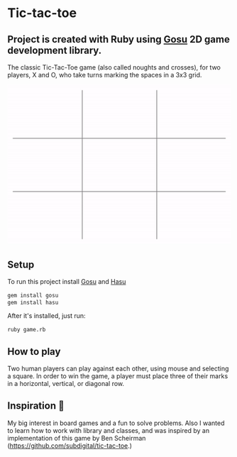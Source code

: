 # Tic-tac-toe
## Project is created with Ruby using [Gosu](https://www.libgosu.org/) 2D game development library.

The classic Tic-Tac-Toe game (also called noughts and crosses), for two players, X and O, who take turns marking the spaces in a 3x3 grid.

![](tic_tac_toe.gif)

## Setup
To run this project install [Gosu](https://www.libgosu.org/) and [Hasu](https://github.com/michaelfairley/hasu)
```
gem install gosu
gem install hasu
```
After it's installed, just run:
```
ruby game.rb
```
## How to play

Two human players can play against each other, using mouse and selecting a square. In order to win the game, a player must place three of their marks in a horizontal, vertical, or diagonal row. 

## Inspiration :rocket:

My big interest in board games and a fun to solve problems. Also I wanted to learn how to work with library and classes, and was inspired by an implementation of this game by Ben Scheirman (https://github.com/subdigital/tic-tac-toe.)
